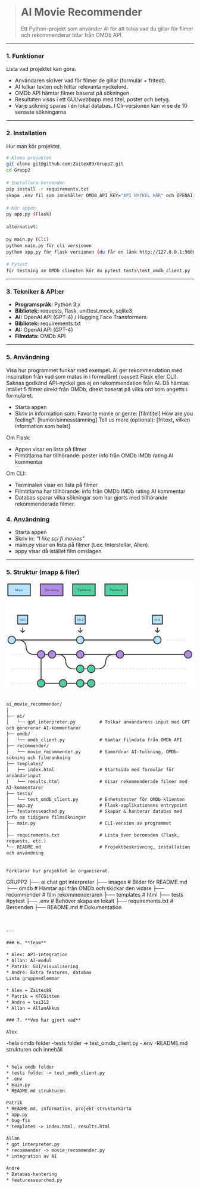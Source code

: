 > # AI Movie Recommender
>
> Ett Python-projekt som använder AI för att tolka vad du gillar för filmer och rekommenderar titlar från OMDb API.

---

### 1. **Funktioner**

Lista vad projektet kan göra.

* Användaren skriver vad för filmer de gillar (formulär + fritext).
* AI tolkar texten och hittar relevanta nyckelord.
* OMDb API hämtar filmer baserat på sökningen.
* Resultaten visas i ett GUI/webbapp med titel, poster och betyg.
* Varje sökning sparas i en lokal databas. I Cli-versionen kan vi se de 10 senaste sökningarna

---

### 2. **Installation**

Hur man kör projektet.
```bash
# Klona projektet
git clone git@github.com:Zaitex89/Grupp2.git
cd Grupp2

# Installera beroenden
pip install -r requirements.txt
skapa .env fil som innehåller OMDB_API_KEY="API NYCKEL HÄR" och OPENAI_API_KEY"API NYCKEL HÄR"

# Kör appen
py app.py (Flask)

alternativt:

py main.py (Cli) 
python main.py för cli versionen
python app.py för flask versionen (du får en länk http://127.0.0.1:5000 som tar dig till hemsidan)

# Pytest
för testning av OMDb clienten kör du pytest tests\test_omdb_client.py
```

---

### 3. **Tekniker & API:er**

* **Programspråk:** Python 3.x
* **Bibliotek:** requests, flask, unittest.mock, sqlite3
* **AI:** OpenAI API (GPT-4) / Hugging Face Transformers
* **Bibliotek:** requirements.txt
* **AI:** OpenAI API (GPT-4)
* **Filmdata:** OMDb API

---

### 5. **Användning**

Visa hur programmet funkar med exempel.
AI ger rekommendation med inspiration från vad som matas in i formuläret (oavsett Flask eller CLI).
Saknas godkänd API-nyckel ges ej en rekommendation från AI. 
Då hämtas istället 5 filmer direkt från OMDb, direkt baserat på vilka ord som angetts i formuläret.

* Starta appen
* Skriv in information som:
    Favorite movie or genre: [filmtitel]
    How are you feeling?: [humör/sinnesstämning]
    Tell us more (optional): [fritext, vilken information som helst]

Om Flask:
* Appen visar en lista på filmer
* Filmtitlarna har tillhörande:
    poster
    info från OMDb
    IMDb rating
    AI kommentar

Om CLI:
* Terminalen visar en lista på filmer
* Filmtitlarna har tillhörande:
    info från OMDb
    IMDb rating
    AI kommentar
* Databas sparar vilka sökningar som har gjorts med tillhörande rekommenderade filmer.
### 4. **Användning**

* Starta appen
* Skriv in: *“I like sci fi movies”*
* main.py visar en lista på filmer (t.ex. Interstellar, Alien).
* appy visar då istället film omslagen



---

### 5. **Struktur (mapp & filer)**

![FlowChart](images/flowchart.png)


```

ai_movie_recommender/
│
├── ai/
│   └── gpt_interpreter.py         # Tolkar användarens input med GPT och genererar AI-kommentarer
├── omdb/
│   └── omdb_client.py             # Hämtar filmdata från OMDb API
├── recommender/
│   └── movie_recommender.py       # Samordnar AI-tolkning, OMDb-sökning och filmrankning
├── templates/
│   ├── index.html                 # Startsida med formulär för användarinput
│   └── results.html               # Visar rekommenderade filmer med AI-kommentarer
├── tests/
│   └── test_omdb_client.py        # Enhetstester för OMDb-klienten
├── app.py                         # Flask-applikationens entrypoint
├── featuresseached.py             # Skapar & hanterar databas med info om tidigare filmsökningar
├── main.py                        # CLI-version av programmet
│
├── requirements.txt               # Lista över beroenden (Flask, requests, etc.)
└── README.md                      # Projektbeskrivning, installation och användning


Förklarar hur projektet är organiserat.

```
GRUPP2
├── ai chat gpt interpreter
├── images # Bilder för README.md 
├── omdb # Hämtar api från OMDb och skickar den vidare
├── recommender # film rekommenderaren
├── templates # html
├── tests #pytest
├── .env # Behöver skapa en lokalt
├── requirements.txt    # Beroenden
├── README.md           # Dokumentation
```


---

### 6. **Team**

* Alex: API-integration
* Allan: AI-modul
* Patrik: GUI/visualisering
* André: Extra features, databas
Lista gruppmedlemmar 

* Alex = Zaitex89
* Patrik = KFCGitten
* Andre = tei312    
* Allan = AllanAkkus

### 7. **Vem har gjort vad**

Alex 
```
-hela omdb folder
-tests folder -> test_omdb_client.py
-.env
-README.md strukturen och innehåll

```

* hela omdb folder
* tests folder -> test_omdb_client.py
* .env
* main.py
* README.md strukturen

Patrik
* README.md, information, projekt-strukturkarta
* app.py
* bug-fix
* templates -> index.html, results.html

Allan
* gpt_interpreter.py
* recommender -> movie_recommender.py
* integration av AI

André
* Databas-hantering
* featuressearched.py

```